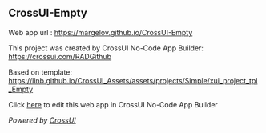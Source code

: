 ## CrossUI-Empty
Web app url : https://margelov.github.io/CrossUI-Empty

This project was created by CrossUI No-Code App Builder: https://crossui.com/RADGithub

Based on template: https://linb.github.io/CrossUI_Assets/assets/projects/Simple/xui_project_tpl_Empty

Click [here](https://crossui.com/RADGithub/#!from=github&owner=margelov&repo=CrossUI-Empty) to edit this web app in CrossUI No-Code App Builder

<i>Powered by [CrossUI](https://crossui.com)</i>
